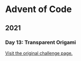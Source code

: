 # Advent of Code

## 2021

### Day 13: Transparent Origami

[Visit the original challenge page.](https://adventofcode.com/2021/day/13)